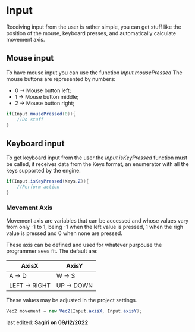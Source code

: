 # Input
Receiving input from the user is rather simple, you can get stuff like the position of the mouse, keyboard presses, and automatically calculate movement axis.

## Mouse input
To have mouse input you can use the function _Input.mousePressed_
The mouse buttons are represented by numbers:

* 0 -> Mouse button left;
* 1 -> Mouse button middle;
* 2 -> Mouse button right;

```java
if(Input.mousePressed(0)){
	//Do stuff
}
```

## Keyboard input
To get keyboard input from the user the _Input.isKeyPressed_ function must be called, it receives data from the Keys format, an enumerator with all the keys supported by the engine.

```java
if(Input.isKeyPressed(Keys.Z)){
	//Perform action
}
```

### Movement Axis
Movement axis are variables that can be accessed and whose values vary from only -1 to 1, being -1 when the left value is pressed, 1 when the righ value is pressed and 0 when none are pressed.

These axis can be defined and used for whatever purpouse the programmer sees fit.
The default are:

AxisX | AxisY
------ | ------
A -> D   | W -> S
LEFT -> RIGHT   | UP -> DOWN

These values may be adjusted in the project settings.

```java
Vec2 movement = new Vec2(Input.axisX, Input.axisY);
```

last edited: **Sagiri on 09/12/2022**
